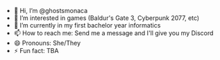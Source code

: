 - 👋 Hi, I’m @ghostsmonaca
- 👀 I’m interested in games (Baldur's Gate 3, Cyberpunk 2077, etc)
- 🌱 I’m currently in my first bachelor year informatics
- 📫 How to reach me: Send me a message and I'll give you my Discord
- 😄 Pronouns: She/They
- ⚡ Fun fact: TBA

<!---
ghostsmonaca/ghostsmonaca is a ✨ special ✨ repository because its `README.md` (this file) appears on your GitHub profile.
You can click the Preview link to take a look at your changes.
--->
